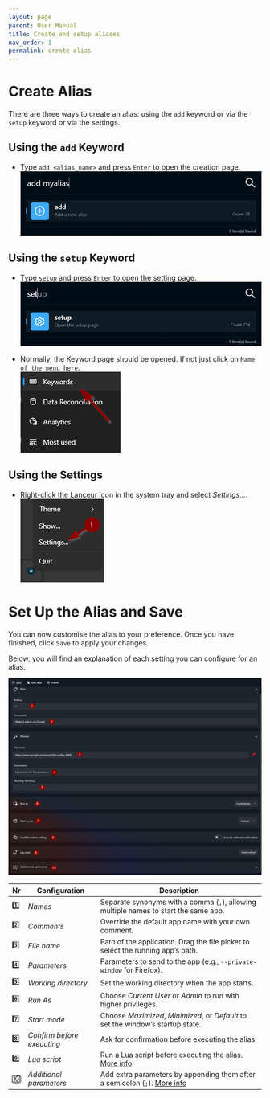 ```yaml
---
layout: page
parent: User Manual
title: Create and setup aliases
nav_order: 1
permalink: create-alias
---
```


# Create Alias

There are three ways to create an alias: using the `add` keyword or via the `setup` keyword or via the settings.

## Using the `add` Keyword

- Type `add <alias_name>` and press `Enter` to open the creation page.<br>
  ![Add Keyword](../../assets/images/usermanual/create_alias_keyword.png)

## Using the `setup` Keyword

- Type `setup` and press `Enter` to open the setting page.<br>
  ![Setup alias](../../assets/images/usermanual/setup_alias.png)

- Normally, the Keyword page should be opened. If not just click on `Name of the menu here`.<br>
  ![Settings menu](../../assets/images/usermanual/settings_menu.png)

## Using the Settings

- Right-click the Lanceur icon in the system tray and select _Settings..._.<br>
  ![System Tray](../../assets/images/usermanual/system_tray_settings.png)

# Set Up the Alias and Save

You can now customise the alias to your preference. Once you have finished, click `Save` to apply your changes.

Below, you will find an explanation of each setting you can configure for an alias.

![Settings](../../assets/images/usermanual/create_alias.png)

| Nr  | Configuration              | Description                                                                          |
| --- | -------------------------- | ------------------------------------------------------------------------------------ |
| 1️⃣  | _Names_                    | Separate synonyms with a comma (`,`), allowing multiple names to start the same app. |
| 2️⃣  | _Comments_                 | Override the default app name with your own comment.                                 |
| 3️⃣  | _File name_                | Path of the application. Drag the file picker to select the running app’s path.      |
| 4️⃣  | _Parameters_               | Parameters to send to the app (e.g., `--private-window` for Firefox).                |
| 5️⃣  | _Working directory_        | Set the working directory when the app starts.                                       |
| 6️⃣  | _Run As_                   | Choose _Current User_ or _Admin_ to run with higher privileges.                      |
| 7️⃣  | _Start mode_               | Choose _Maximized_, _Minimized_, or _Default_ to set the window’s startup state.     |
| 8️⃣  | _Confirm before executing_ | Ask for confirmation before executing the alias.                                     |
| 9️⃣  | _Lua script_               | Run a Lua script before executing the alias. [More info][lk_2].                      |
| 🔟  | _Additional parameters_    | Add extra parameters by appending them after a semicolon (`;`). [More info][lk_1]    |

[lk_1]: ./addparams.html
[lk_2]: ./luascripting.html
